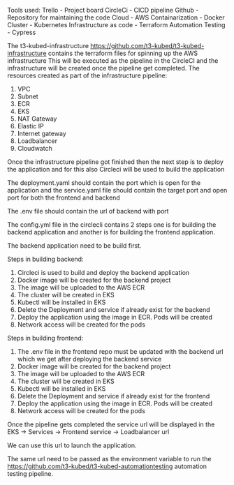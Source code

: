 Tools used:
Trello - Project board 
CircleCi - CICD pipeline
Github - Repository for maintaining the code
Cloud - AWS
Containarization - Docker
Cluster - Kubernetes
Infrastructure as code - Terraform
Automation Testing - Cypress

The t3-kubed-infrastructure https://github.com/t3-kubed/t3-kubed-infrastructure contains the terraform files for spinning up the AWS infrastructure 
This will be executed as the pipeline in the CircleCI and the infrastructure will be created once the pipeline get completed.
The resources created as part of the infrastructure pipeline:
1. VPC
2. Subnet
3. ECR
4. EKS
5. NAT Gateway
6. Elastic IP
7. Internet gateway
8. Loadbalancer
9. Cloudwatch

Once the infrastructure pipeline got finished then the next step is to deploy the application and for this also Circleci will be used to build the application


The deployment.yaml should contain the port which is open for the application and the service.yaml file should contain the target port and open port for both the frontend and backend

The .env file should contain the url of backend with port

The config.yml file in the circlecli contains 2 steps one is for building the backend application and another is for building the frontend application.

The backend application need to be build first.

Steps in building backend:
1. Circleci is used to build and deploy the backend application
2. Docker image will be created for the backend project
3. The image will be uploaded to the AWS ECR
4. The cluster will be created in EKS
5. Kubectl will be installed in EKS
6. Delete the Deployment and service if already exist for the backend
7. Deploy the application using the image in ECR. Pods will be created
8. Network access will be created for the pods

Steps in building frontend:

1. The .env file in the frontend repo must be updated with the backend url which we get after deploying the backend service
2. Docker image will be created for the backend project
3. The image will be uploaded to the AWS ECR
4. The cluster will be created in EKS
5. Kubectl will be installed in EKS
6. Delete the Deployment and service if already exist for the frontend
7. Deploy the application using the image in ECR. Pods will be created
8. Network access will be created for the pods

Once the pipeline gets completed the service url will be displayed in the EKS -> Services -> Frontend service -> Loadbalancer url

We can use this url to launch the application.

The same url need to be passed as the environment variable to run the https://github.com/t3-kubed/t3-kubed-automationtesting automation testing pipeline.
